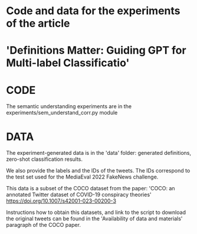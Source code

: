 # Code and data for the experiments of the article
# 'Definitions Matter: Guiding GPT for Multi-label Classificatio'

# CODE

The semantic understanding experiments 
are in the experiments/sem_understand_corr.py module

# DATA

The experiment-generated data is in the 'data' folder:
generated definitions, zero-shot classification results.

We also provide the labels and the IDs of the tweets. 
The IDs correspond to the test set used for the MediaEval 2022 FakeNews challenge.

This data is a subset of the COCO dataset from the paper:
'COCO: an annotated Twitter dataset of COVID-19 conspiracy theories'
https://doi.org/10.1007/s42001-023-00200-3

Instructions how to obtain this datasets, and link to the script to download
the original tweets can be found in the 'Availability of data and materials'
paragraph of the COCO paper.

